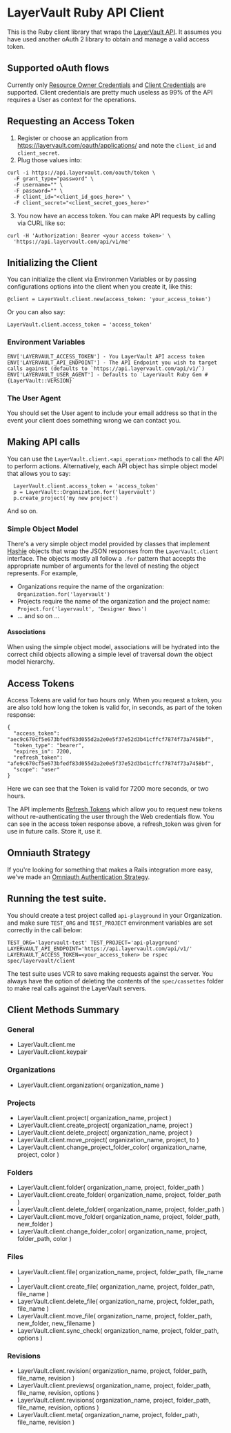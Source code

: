 # LayerVault Ruby API Client

This is the Ruby client library that wraps the [LayerVault API](https://github.com/layervault/api). It assumes you have used another oAuth 2 library to obtain and manage a valid access token.

## Supported oAuth flows

Currently only [Resource Owner Credentials](https://github.com/applicake/doorkeeper/wiki/Using-Resource-Owner-Password-Credentials-flow) and [Client Credentials](https://github.com/applicake/doorkeeper/wiki/Client-Credentials-flow) are supported. Client credentials are pretty much useless as 99% of the API requires a User as context for the operations.

## Requesting an Access Token

1. Register or choose an application from https://layervault.com/oauth/applications/ and note the `client_id` and `client_secret`.
2. Plug those values into:

```
curl -i https://api.layervault.com/oauth/token \
  -F grant_type="password" \
  -F username="" \
  -F password="" \
  -F client_id="<client_id_goes_here>" \
  -F client_secret="<client_secret_goes_here>"
```
3. You now have an access token. You can make API requests by calling via CURL like so:

``` 
curl -H 'Authorization: Bearer <your access token>' \
  'https://api.layervault.com/api/v1/me'
```

## Initializing the Client

You can initialize the client via Environmen Variables or by passing configurations options into the client when you create it, like this:

    @client = LayerVault.client.new(access_token: 'your_access_token')

Or you can also say:

    LayerVault.client.access_token = 'access_token'

### Environment Variables

    ENV['LAYERVAULT_ACCESS_TOKEN'] - You LayerVault API access token
    ENV['LAYERVAULT_API_ENDPOINT'] - The API Endpoint you wish to target calls against (defaults to `https://api.layervault.com/api/v1/`)
    ENV['LAYERVAULT_USER_AGENT'] - Defaults to `LayerVault Ruby Gem #{LayerVault::VERSION}`

### The User Agent

You should set the User agent to include your email address so that in the event your client does something wrong we can contact you.

## Making API calls

You can use the `LayerVault.client.<api_operation>` methods to call the API to perform actions. Alternatively, each API object has simple object model that allows you to say:

```
  LayerVault.client.access_token = 'access_token'
  p = LayerVault::Organization.for('layervault')
  p.create_project('my new project')
```

And so on.

### Simple Object Model

There's a very simple object model provided by classes that implement [Hashie](https://github.com/intridea/hashie) objects that wrap the JSON responses from the ```LayerVault.client``` interface. The objects mostly all follow a ```.for``` pattern that accepts the appropriate number of arguments for the level of nesting the object represents. For example,

  - Organizations require the name of the organization: ```Organization.for('layervault')```
  - Projects require the name of the organization and the project name: ```Project.for('layervault', 'Designer News')```
  - ... and so on ...

#### Associations

When using the simple object model, associations will be hydrated into the correct child objects allowing a simple level of traversal down the object model hierarchy.

## Access Tokens

Access Tokens are valid for two hours only. When you request a token, you are also told how long the token is valid for, in seconds, as part of the token response:

    {
      "access_token": "aec9c670cf5e673bfedf83d055d2a2e0e5f37e52d3b41cffcf7874f73a7458bf",
      "token_type": "bearer",
      "expires_in": 7200,
      "refresh_token": "afe9c670cf5e673bfedf83d055d2a2e0e5f37e52d3b41cffcf7874f73a7458bf",
      "scope": "user"
    }

Here we can see that the Token is valid for 7200 more seconds, or two hours.

The API implements [Refresh Tokens](https://github.com/applicake/doorkeeper/wiki/Enable-Refresh-Token-Credentials) which allow you to request new tokens without re-authenticating the user through the Web credentials flow. You can see in the access token response above, a refresh_token was given for use in future calls. Store it, use it.

## Omniauth Strategy

If you're looking for something that makes a Rails integration more easy, we've made an [Omniauth Authentication Strategy](https://github.com/layervault/omniauth-layervault).

## Running the test suite.

You should create a test project called ```api-playground``` in your Organization. and make sure ```TEST_ORG``` and ```TEST_PROJECT``` environment variables are set correctly in the call below:

```TEST_ORG='layervault-test' TEST_PROJECT='api-playground' LAYERVAULT_API_ENDPOINT='https://api.layervault.com/api/v1/' LAYERVAULT_ACCESS_TOKEN=<your_access_token> be rspec spec/layervault/client ```

The test suite uses VCR to save making requests against the server. You always have the option of deleting the contents of the ```spec/cassettes``` folder to make real calls against the LayerVault servers.

## Client Methods Summary

### General
  - LayerVault.client.me
  - LayerVault.client.keypair

### Organizations

  - LayerVault.client.organization( organization_name )

### Projects
  - LayerVault.client.project( organization_name, project )
  - LayerVault.client.create_project( organization_name, project )
  - LayerVault.client.delete_project( organization_name, project )
  - LayerVault.client.move_project( organization_name, project, to )
  - LayerVault.client.change_project_folder_color( organization_name, project, color )

### Folders
  - LayerVault.client.folder( organization_name, project, folder_path )
  - LayerVault.client.create_folder( organization_name, project, folder_path )
  - LayerVault.client.delete_folder( organization_name, project, folder_path )
  - LayerVault.client.move_folder( organization_name, project, folder_path, new_folder )
  - LayerVault.client.change_folder_color( organization_name, project, folder_path, color )

### Files
  - LayerVault.client.file( organization_name, project, folder_path, file_name )
  - LayerVault.client.create_file( organization_name, project, folder_path, file_name )
  - LayerVault.client.delete_file( organization_name, project, folder_path, file_name )
  - LayerVault.client.move_file( organization_name, project, folder_path, new_folder, new_filename )
  - LayerVault.client.sync_check( organization_name, project, folder_path, options )

### Revisions
  - LayerVault.client.revision( organization_name, project, folder_path, file_name, revision )
  - LayerVault.client.previews( organization_name, project, folder_path, file_name, revision, options )
  - LayerVault.client.revisions( organization_name, project, folder_path, file_name, revision, options )
  - LayerVault.client.meta( organization_name, project, folder_path, file_name, revision )


